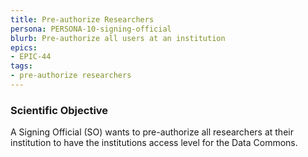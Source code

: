 ```yaml
---
title: Pre-authorize Researchers
persona: PERSONA-10-signing-official
blurb: Pre-authorize all users at an institution
epics:
- EPIC-44
tags:
- pre-authorize researchers
---
```

### Scientific Objective

A Signing Official (SO) wants to pre-authorize all researchers at their institution to have the institutions access level for the Data Commons.